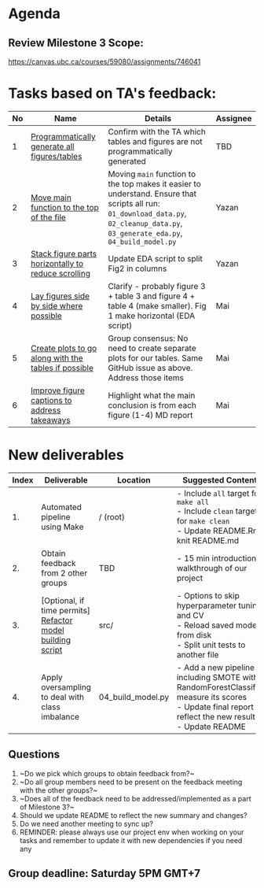 # Agenda

## Review Milestone 3 Scope:

https://canvas.ubc.ca/courses/59080/assignments/746041

# Tasks based on TA's feedback:

| No  | Name | Details | Assignee |
| --- | ---- | ------- | -------- |
| 1   | [Programmatically generate all figures/tables](https://github.com/UBC-MDS/DSCI_522_group_31/issues/52)  | Confirm with the TA which tables and figures are not programmatically generated   | TBD      |
| 2   | [Move main function to the top of the file](https://github.com/UBC-MDS/DSCI_522_group_31/issues/53) | Moving `main` function to the top makes it easier to understand. Ensure that scripts all run: `01_download_data.py`, `02_cleanup_data.py`, `03_generate_eda.py`, `04_build_model.py`| Yazan     |
| 3   | [Stack figure parts horizontally to reduce scrolling](https://github.com/UBC-MDS/DSCI_522_group_31/issues/54) | Update EDA script to split Fig2 in columns  | Yazan      |
| 4   | [Lay figures side by side where possible](https://github.com/UBC-MDS/DSCI_522_group_31/issues/55) | Clarify - probably figure 3 + table 3 and figure 4 + table 4 (make smaller). Fig 1 make horizontal (EDA script)     | Mai      |
| 5   | [Create plots to go along with the tables if possible](https://github.com/UBC-MDS/DSCI_522_group_31/issues/55)  | Group consensus: No need to create separate plots for our tables. Same GitHub issue as above. Address those items  | Mai      |
| 6   | [Improve figure captions to address takeaways](https://github.com/UBC-MDS/DSCI_522_group_31/issues/56)  | Highlight what the main conclusion is from each figure (1-4) MD report | Mai      |

# New deliverables

| Index | Deliverable                                                                                                          | Location | Suggested Contents                                                                                                             | Output                              | Assignee |
| ----- | -------------------------------------------------------------------------------------------------------------------- | -------- | ------------------------------------------------------------------------------------------------------------------------------ | ----------------------------------- | -------- |
| 1.    | Automated pipeline using Make                                                                                        | / (root) | - Include `all` target for `make all` <br /> - Include `clean` target for `make clean`<br/> - Update README.Rmd, knit README.md                                         | Makefile driver script              | Jingjing     |
| 2.    | Obtain feedback from 2 other groups                                                                                  | TBD      | - 15 min introduction & walkthrough of our project                                                                             | Github issues for feedback received | Cancelled      |
| 3.    | [Optional, if time permits] [Refactor model building script](https://github.com/UBC-MDS/DSCI_522_group_31/issues/42) | src/     | - Options to skip hyperparameter tuning and CV <br /> - Reload saved model from disk <br /> - Split unit tests to another file | Optimized model building script     | TBD      |
|4.     |Apply oversampling to deal with class imbalance|04_build_model.py|- Add a new pipeline including SMOTE with RandomForestClassifier, measure its scores <br/> - Update final report to reflect the new result <br/> - Update README|04_build_model.py| Vu |

## Questions

1. ~Do we pick which groups to obtain feedback from?~
2. ~Do all group members need to be present on the feedback meeting with the other groups?~
3. ~Does all of the feedback need to be addressed/implemented as a part of Milestone 3?~
4. Should we update README to reflect the new summary and changes?
5. Do we need another meeting to sync up?
6. REMINDER: please always use our project env when working on your tasks and remember to update it with new dependencies if you need any

## Group deadline: Saturday 5PM GMT+7
